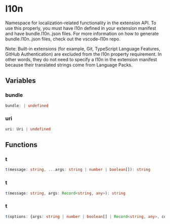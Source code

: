 # l10n

Namespace for localization-related functionality in the extension API. To use this properly, you must have l10n defined in your extension manifest and have bundle.l10n..json files. For more information on how to generate bundle.l10n..json files, check out the vscode-l10n repo.

Note: Built-in extensions (for example, Git, TypeScript Language Features, GitHub Authentication) are excluded from the l10n property requirement. In other words, they do not need to specify a l10n in the extension manifest because their translated strings come from Language Packs.

## Variables

### bundle

```typescript
bundle: | undefined
```

### uri

```typescript
uri: Uri | undefined
```

## Functions

### t

```typescript
t(message: string, ...args: string | number | boolean[]): string
```

### t

```typescript
t(message: string, args: Record<string, any>): string
```

### t

```typescript
t(options: {args: string | number | boolean[] | Record<string, any>, comment: string | string[], message: string}): string
```

